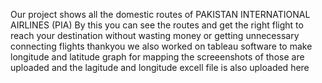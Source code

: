 Our project shows all the domestic routes of PAKISTAN INTERNATIONAL AIRLINES (PIA)
By this you can see the routes and get the right flight to reach your destination without wasting money or getting unnecessary connecting flights thankyou
we also worked on tableau software to make longitude and latitude graph for mapping 
the screeenshots of those are uploaded and the lagitude and longitude excell file is also uploaded here
